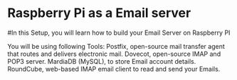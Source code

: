 # Raspberry Pi as a Email server

#In this Setup, you will learn how to build your Email Server on Raspberry PI

You will be using following Tools:
Postfix, open-source mail transfer agent that routes and delivers electronic mail.
Dovecot, open-source IMAP and POP3 server.
MardiaDB (MySQL), to store Email account details.
RoundCube, web-based IMAP email client to read and send your Emails.
